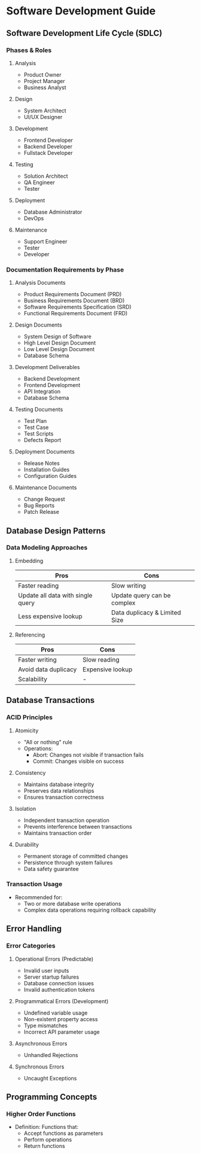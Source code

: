 # Software Development Guide

## Software Development Life Cycle (SDLC)

### Phases & Roles

1. Analysis
   - Product Owner
   - Project Manager
   - Business Analyst

2. Design
   - System Architect
   - UI/UX Designer

3. Development
   - Frontend Developer
   - Backend Developer
   - Fullstack Developer

4. Testing
   - Solution Architect
   - QA Engineer
   - Tester

5. Deployment
   - Database Administrator
   - DevOps

6. Maintenance
   - Support Engineer
   - Tester
   - Developer

### Documentation Requirements by Phase

1. Analysis Documents
   - Product Requirements Document (PRD)
   - Business Requirements Document (BRD)
   - Software Requirements Specification (SRD)
   - Functional Requirements Document (FRD)

2. Design Documents
   - System Design of Software
   - High Level Design Document
   - Low Level Design Document
   - Database Schema

3. Development Deliverables
   - Backend Development
   - Frontend Development
   - API Integration
   - Database Schema

4. Testing Documents
   - Test Plan
   - Test Case
   - Test Scripts
   - Defects Report

5. Deployment Documents
   - Release Notes
   - Installation Guides
   - Configuration Guides

6. Maintenance Documents
   - Change Request
   - Bug Reports
   - Patch Release

## Database Design Patterns

### Data Modeling Approaches

1. Embedding

   | Pros | Cons |
   |------|------|
   | Faster reading | Slow writing |
   | Update all data with single query | Update query can be complex |
   | Less expensive lookup | Data duplicacy & Limited Size |

2. Referencing

   | Pros | Cons |
   |------|------|
   | Faster writing | Slow reading |
   | Avoid data duplicacy | Expensive lookup |
   | Scalability | - |

## Database Transactions

### ACID Principles

1. Atomicity
   - "All or nothing" rule
   - Operations:
     - Abort: Changes not visible if transaction fails
     - Commit: Changes visible on success

2. Consistency
   - Maintains database integrity
   - Preserves data relationships
   - Ensures transaction correctness

3. Isolation
   - Independent transaction operation
   - Prevents interference between transactions
   - Maintains transaction order

4. Durability
   - Permanent storage of committed changes
   - Persistence through system failures
   - Data safety guarantee

### Transaction Usage

- Recommended for:
  - Two or more database write operations
  - Complex data operations requiring rollback capability

## Error Handling

### Error Categories

1. Operational Errors (Predictable)
   - Invalid user inputs
   - Server startup failures
   - Database connection issues
   - Invalid authentication tokens

2. Programmatical Errors (Development)
   - Undefined variable usage
   - Non-existent property access
   - Type mismatches
   - Incorrect API parameter usage

3. Asynchronous Errors
   - Unhandled Rejections

4. Synchronous Errors
   - Uncaught Exceptions

## Programming Concepts

### Higher Order Functions

- Definition: Functions that:
  - Accept functions as parameters
  - Perform operations
  - Return functions
